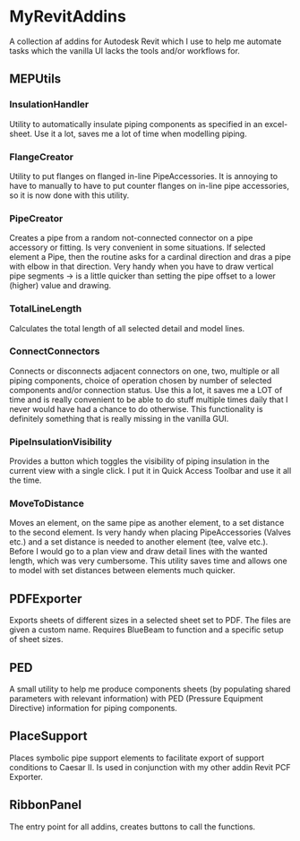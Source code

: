 # MyRevitAddins
A collection af addins for Autodesk Revit which I use to help me automate tasks which the vanilla UI lacks the tools and/or workflows for.

## MEPUtils
### InsulationHandler
Utility to automatically insulate piping components as specified in an excel-sheet. Use it a lot, saves me a lot of time when modelling piping.
### FlangeCreator
Utility to put flanges on flanged in-line PipeAccessories. It is annoying to have to manually to have to put counter flanges on in-line pipe accessories, so it is now done with this utility.
### PipeCreator
Creates a pipe from a random not-connected connector on a pipe accessory or fitting. Is very convenient in some situations. If selected element a Pipe, then the routine asks for a cardinal direction and dras a pipe with elbow in that direction. Very handy when you have to draw vertical pipe segments -> is a little quicker than setting the pipe offset to a lower (higher) value and drawing.
### TotalLineLength
Calculates the total length of all selected detail and model lines.
### ConnectConnectors
Connects or disconnects adjacent connectors on one, two, multiple or all piping components, choice of operation chosen by number of selected components and/or connection status. Use this a lot, it saves me a LOT of time and is really convenient to be able to do stuff multiple times daily that I never would have had a chance to do otherwise. This functionality is definitely something that is really missing in the vanilla GUI.
### PipeInsulationVisibility
Provides a button which toggles the visibility of piping insulation in the current view with a single click. I put it in Quick Access Toolbar and use it all the time.
### MoveToDistance
Moves an element, on the same pipe as another element, to a set distance to the second element. Is very handy when placing PipeAccessories (Valves etc.) and a set distance is needed to another element (tee, valve etc.). Before I would go to a plan view and draw detail lines with the wanted length, which was very cumbersome. This utility saves time and allows one to model with set distances between elements much quicker.

## PDFExporter
Exports sheets of different sizes in a selected sheet set to PDF. The files are given a custom name. Requires BlueBeam to function and a specific setup of sheet sizes.

## PED
A small utility to help me produce components sheets (by populating shared parameters with relevant information) with PED (Pressure Equipment Directive) information for piping components.

## PlaceSupport
Places symbolic pipe support elements to facilitate export of support conditions to Caesar II. Is used in conjunction with my other addin Revit PCF Exporter.

## RibbonPanel
The entry point for all addins, creates buttons to call the functions.

